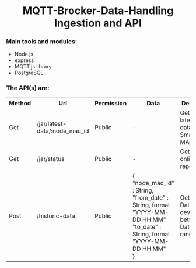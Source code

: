 <h1 align="center">MQTT-Brocker-Data-Handling Ingestion and API</h1>

  <h3>Main tools and modules: </h3>
  <ul>
    <li>Node.js</li>
    <li>express</li>
    <li>MQTT.js library</li>
    <li>PostgreSQL</li>
  </ul>

  <h3>The API(s) are:</h3>
  <table style="width:100%">
    <tr>
      <th>Method</th>
      <th>Url</th>
      <th>Permission</th>
      <th>Data</th>
      <th>Description</th>
    </tr>
    <tr>
      <td>Get</td>
      <td>/jar/latest-data/:node_mac_id</td>
      <td>Public</td>
      <td>-</td>
      <td>Get the latest sensor data of a Smart Jar
        by MAC ID.</td>
    </tr>
    <tr>
      <td>Get</td>
      <td>/jar/status</td>
      <td>Public</td>
      <td>-</td>
      <td>Get devices online/offline reports.</td>
    </tr>
    <tr>
      <td>Post</td>
      <td>/historic-data</td>
      <td>Public</td>
      <td>{<br>
        "node_mac_id" : String,<br>
        "from_date" : String, format "YYYY-MM-DD HH:MM"<br>
        "to_date" : String, format "YYYY-MM-DD HH:MM"<br>
        }</td>
      <td>Get Historic Data of a device between DateTime range.</td>
    </tr>


  </table>
